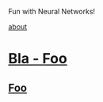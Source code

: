 Fun with Neural Networks!

[about](about.md)

# [Bla - Foo](projects/project_1/test.md)

## [Foo](projects/project_2/test.md)
